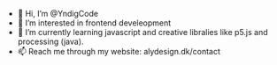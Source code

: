 - 👋 Hi, I’m @YndigCode
- 👀 I’m interested in frontend develeopment
- 🌱 I’m currently learning javascript and creative libralies like p5.js and processing (java).
- 📫 Reach me through my website: alydesign.dk/contact
